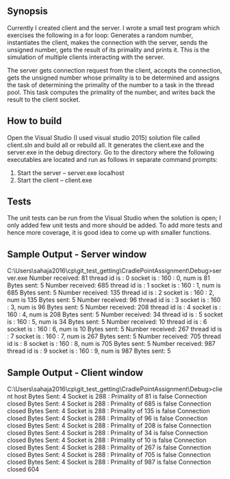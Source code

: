 ## Synopsis

Currently I created client and the server.  I wrote a small test program which exercises the following in a for loop:  Generates a random number, instantiates the client, makes the connection with the server, sends the unsigned number, gets the result of its primality and prints it.  This is the simulation of multiple clients interacting with the server.

The server gets connection request from the client, accepts the connection, gets the unsigned number whose primality is to be determined and assigns the task of determining the primality of the number to a task in the thread pool.  This task computes the primality of the number, and writes back the result to the client socket.

## How to build

Open the Visual Studio (I used visual studio 2015) solution file called client.sln and build all or rebuild all.  It generates the client.exe and the server.exe in the debug directory.  Go to the directory where the following executables are located and run as follows in separate command prompts:
 
1.	Start the server – server.exe localhost
2.	Start the client – client.exe

## Tests

The unit tests can be run from the Visual Studio when the solution is open; I only added few unit tests and more should be added.  To add more tests and hence more coverage, it is good idea to come up with smaller functions.

## Sample Output - Server window

C:\Users\sahaja2016\cp\git_test_getting\CradlePointAssignment\Debug>server.exe
Number received: 81
thread id is  : 0 socket is : 160 : 0, num is 81
Bytes sent: 5
Number received: 685
thread id is  : 1 socket is : 160 : 1, num is 685
Bytes sent: 5
Number received: 135
thread id is  : 2 socket is : 160 : 2, num is 135
Bytes sent: 5
Number received: 96
thread id is  : 3 socket is : 160 : 3, num is 96
Bytes sent: 5
Number received: 208
thread id is  : 4 socket is : 160 : 4, num is 208
Bytes sent: 5
Number received: 34
thread id is  : 5 socket is : 160 : 5, num is 34
Bytes sent: 5
Number received: 10
thread id is  : 6 socket is : 160 : 6, num is 10
Bytes sent: 5
Number received: 267
thread id is  : 7 socket is : 160 : 7, num is 267
Bytes sent: 5
Number received: 705
thread id is  : 8 socket is : 160 : 8, num is 705
Bytes sent: 5
Number received: 987
thread id is  : 9 socket is : 160 : 9, num is 987
Bytes sent: 5



## Sample Output - Client window

C:\Users\sahaja2016\cp\git_test_getting\CradlePointAssignment\Debug>client
host
Bytes Sent: 4
Socket is 288 : Primality of  81  is  false
Connection closed
Bytes Sent: 4
Socket is 288 : Primality of  685  is  false
Connection closed
Bytes Sent: 4
Socket is 288 : Primality of  135  is  false
Connection closed
Bytes Sent: 4
Socket is 288 : Primality of  96  is  false
Connection closed
Bytes Sent: 4
Socket is 288 : Primality of  208  is  false
Connection closed
Bytes Sent: 4
Socket is 288 : Primality of  34  is  false
Connection closed
Bytes Sent: 4
Socket is 288 : Primality of  10  is  false
Connection closed
Bytes Sent: 4
Socket is 288 : Primality of  267  is  false
Connection closed
Bytes Sent: 4
Socket is 288 : Primality of  705  is  false
Connection closed
Bytes Sent: 4
Socket is 288 : Primality of  987  is  false
Connection closed
604
